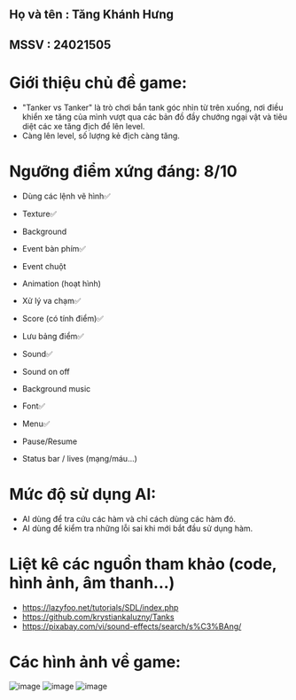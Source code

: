 ## Họ và tên : Tăng Khánh Hưng
## MSSV : 24021505
# Giới thiệu chủ đề game:
- "Tanker vs Tanker" là trò chơi bắn tank góc nhìn từ trên xuống, nơi điều khiển xe tăng của mình vượt qua các bản đồ đầy chướng ngại vật và tiêu diệt các xe tăng địch để lên level.
-  Càng lên level, số lượng kẻ địch càng tăng.
# Ngưỡng điểm xứng đáng: 8/10
- Dùng các lệnh vẽ hình✅

- Texture✅

- Background

- Event bàn phím✅

- Event chuột

- Animation (hoạt hình)

- Xử lý va chạm✅

- Score (có tính điểm)✅

- Lưu bảng điểm✅

- Sound✅

- Sound on off

- Background music

- Font✅

- Menu✅

- Pause/Resume

- Status bar / lives (mạng/máu...)
# Mức độ sử dụng AI:
- AI dùng để tra cứu các hàm và chỉ cách dùng các hàm đó.
- AI dùng để kiểm tra những lỗi sai khi mới bắt đầu sử dụng hàm.
# Liệt kê các nguồn tham khảo (code, hình ảnh, âm thanh...)
- https://lazyfoo.net/tutorials/SDL/index.php
- https://github.com/krystiankaluzny/Tanks
- https://pixabay.com/vi/sound-effects/search/s%C3%BAng/


# Các hình ảnh về game:

![image](https://github.com/user-attachments/assets/5b506c48-9016-42b9-ae92-b0e9eebf2cd9)
![image](https://github.com/user-attachments/assets/23adc761-2c65-4d78-8930-2a90ecb6ea31)
![image](https://github.com/user-attachments/assets/4d168e5d-93a8-4d17-8f89-4ca52e7dcc9d)

